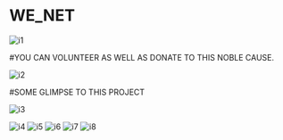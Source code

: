 # WE_NET
![i1](https://user-images.githubusercontent.com/64363094/85218140-fb4f8800-b3b4-11ea-8333-fa9dcf8137fe.png)

#YOU CAN VOLUNTEER AS WELL AS DONATE TO THIS NOBLE CAUSE.

![i2](https://user-images.githubusercontent.com/64363094/85218148-14f0cf80-b3b5-11ea-80d6-3f5ecc70c41f.png)

#SOME GLIMPSE TO THIS PROJECT

![i3](https://user-images.githubusercontent.com/64363094/85218153-2043fb00-b3b5-11ea-8cd4-53b7f57aa381.png)

![i4](https://user-images.githubusercontent.com/64363094/85218163-2e921700-b3b5-11ea-8a09-254eb81839e1.png)
![i5](https://user-images.githubusercontent.com/64363094/85218169-3b166f80-b3b5-11ea-97de-4e2bf532cd80.png)
![i6](https://user-images.githubusercontent.com/64363094/85218173-46699b00-b3b5-11ea-871b-40913971d3ee.png)
![i7](https://user-images.githubusercontent.com/64363094/85218183-55e8e400-b3b5-11ea-8a5d-30fbbe637889.png)
![i8](https://user-images.githubusercontent.com/64363094/85218193-626d3c80-b3b5-11ea-9ef6-806b56991d1c.png)
